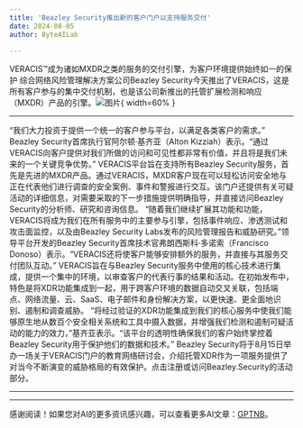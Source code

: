 ```yaml
---
title: 'Beazley Security推出新的客户门户以支持服务交付'
date: 2024-08-05
author: ByteAILab

---
```


VERACIS™成为诸如MXDR之类的服务的交付引擎，为客户环境提供始终如一的保护
综合网络风险管理解决方案公司Beazley Security今天推出了VERACIS，这是所有客户参与的集中交付机制，也是该公司新推出的托管扩展检测和响应（MXDR）产品的引擎。![图片](https://ai-techpark.com/wp-content/uploads/2024/08/Beazley-Se-960x540.jpg){ width=60% }

---

“我们大力投资于提供一个统一的客户参与平台，以满足各类客户的需求。” Beazley Security首席执行官阿尔顿·基齐亚（Alton Kizziah）表示。“通过VERACIS向客户提供对我们所做的访问和可见性都非常有价值，并且将是我们未来的一个关键竞争优势。”
VERACIS平台旨在支持所有Beazley Security服务，首先是先进的MXDR产品。通过VERACIS，MXDR客户现在可以轻松访问安全地与正在代表他们进行调查的安全案例、事件和警报进行交互。该门户还提供有关可疑活动的详细信息，对需要采取的下一步措施提供明确指导，并直接访问Beazley Security的分析师、研究和咨询信息。
“随着我们继续扩展其功能和功能，VERACIS将成为我们在所有服务中的主要参与引擎，包括事件响应、渗透测试和攻击面监控，以及由Beazley Security Labs发布的风险管理报告和威胁研究。”领导平台开发的Beazley Security首席技术官弗朗西斯科·多诺索（Francisco Donoso）表示。“VERACIS还将使客户能够安排额外的服务，并直接与其服务交付团队互动。”
VERACIS旨在与Beazley Security服务中使用的核心技术进行集成，提供一个集中的环境，以审查客户的代表行事的结果和活动。在初始发布中，特色是将XDR功能集成到一起，用于跨客户环境的数据自动交叉关联，包括端点、网络流量、云、SaaS、电子邮件和身份解决方案，以更快速、更全面地识别、遏制和调查威胁。
“将经过验证的XDR功能集成到我们的核心服务中使我们能够原生地从数百个安全相关系统和工具中摄入数据，并增强我们检测和遏制可疑活动的能力的效力，”基齐亚表示。“该平台的透明性确保我们的客户始终掌控着Beazley Security用于保护他们的数据和技术。”
Beazley Security将于8月15日举办一场关于VERACIS门户的教育网络研讨会，介绍托管XDR作为一项服务提供了对当今不断演变的威胁格局的有效保护。点击注册或访问Beazley.Security的活动部分。


---
---
感谢阅读！如果您对AI的更多资讯感兴趣，可以查看更多AI文章：[GPTNB](https://gptnb.com)。